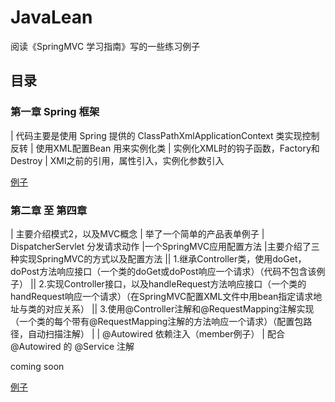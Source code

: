 # JavaLean

阅读《SpringMVC 学习指南》写的一些练习例子

## 目录

### 第一章 Spring 框架

| 代码主要是使用 Spring 提供的 ClassPathXmlApplicationContext 类实现控制反转
| 使用XML配置Bean 用来实例化类
| 实例化XML时的钩子函数，Factory和 Destroy
| XMl之前的引用，属性引入，实例化参数引入

[例子](https://github.com/Dyinfalse/JavaLean/tree/master/springIocDemo)

### 第二章 至 第四章

| 主要介绍模式2，以及MVC概念
| 举了一个简单的产品表单例子
| DispatcherServlet 分发请求动作
|一个SpringMVC应用配置方法
|主要介绍了三种实现SpringMVC的方式以及配置方法
||   1.继承Controller类，使用doGet，doPost方法响应接口（一个类的doGet或doPost响应一个请求）（代码不包含该例子）
||   2.实现Controller接口，以及handleRequest方法响应接口（一个类的handRequest响应一个请求）（在SpringMVC配置XML文件中用bean指定请求地址与类的对应关系）
||   3.使用@Controller注解和@RequestMapping注解实现（一个类的每个带有@RequestMapping注解的方法响应一个请求）（配置包路径，自动扫描注解）
|
| @Autowired 依赖注入（member例子）
| 配合@Autowired 的 @Service 注解

coming soon

[例子](https://github.com/Dyinfalse/JavaLean/tree/master/comservletweb)